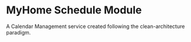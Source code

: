 # MyHome Schedule Module

A Calendar Management service created following the clean-architecture paradigm.

